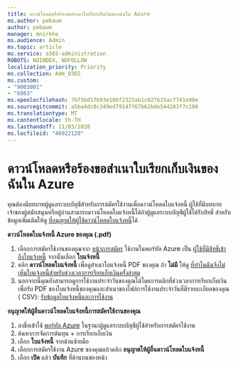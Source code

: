 ```yaml
---
title: ดาวน์โหลดหรือร้องขอสำเนาใบเรียกเก็บเงินของฉันใน Azure
ms.author: pebaum
author: pebaum
manager: mnirkhe
ms.audience: Admin
ms.topic: article
ms.service: o365-administration
ROBOTS: NOINDEX, NOFOLLOW
localization_priority: Priority
ms.collection: Adm_O365
ms.custom:
- "9003801"
- "6863"
ms.openlocfilehash: 76f5bd17b93e10bf2325ab1c027b15acf741e90e
ms.sourcegitcommit: a5ba4dc8c349ed79147f67b62bde544281f7c106
ms.translationtype: MT
ms.contentlocale: th-TH
ms.lasthandoff: 11/03/2020
ms.locfileid: "48922120"
---
```

# <a name="download-or-request-a-copy-of-my-bill-in-azure"></a>ดาวน์โหลดหรือร้องขอสำเนาใบเรียกเก็บเงินของฉันใน Azure

คุณต้องมีบทบาทผู้ดูแลระบบบัญชีสำหรับการสมัครใช้งานเพื่อดาวน์โหลดใบแจ้งหนี้ ผู้ใช้ที่มีบทบาทเจ้าของผู้สนับสนุนหรือผู้อ่านสามารถดาวน์โหลดใบแจ้งหนี้ได้ถ้าผู้ดูแลระบบบัญชีผู้ใช้ได้รับสิทธิ์ สำหรับข้อมูลเพิ่มเติมให้ดู [ที่อนุญาตให้ผู้ใช้ดาวน์โหลดใบแจ้งหนี้](https://docs.microsoft.com/azure/cost-management-billing/manage/manage-billing-access#opt-in)ได้

**ดาวน์โหลดใบแจ้งหนี้ Azure ของคุณ (.pdf)**

1. เลือกการสมัครใช้งานของคุณจาก [หน้าการสมัคร](https://portal.azure.com/#blade/Microsoft_Azure_Billing/SubscriptionsBlade) ใช้งานในพอร์ทัล Azure เป็น [ผู้ใช้ที่มีสิทธิ์เข้าถึงใบแจ้งหนี้](https://docs.microsoft.com/azure/cost-management-billing/manage/manage-billing-access?WT.mc_id=Portal-Microsoft_Azure_Support) จากนั้นเลือก **ใบแจ้งหนี้**
2. คลิก **ดาวน์โหลดใบแจ้งหนี้** เพื่อดูสำเนาใบแจ้งหนี้ PDF ของคุณ ถ้า **ไม่มี** ให้ดู [ที่ทำไมฉันจึงไม่เห็นใบแจ้งหนี้สำหรับช่วงเวลาการเรียกเก็บเงินครั้งล่าสุด](https://docs.microsoft.com/azure/cost-management-billing/manage/download-azure-invoice-daily-usage-date?WT.mc_id=Portal-Microsoft_Azure_Support#noinvoice)
3. นอกจากนี้คุณยังสามารถดูการใช้งานประจำวันของคุณได้โดยการคลิกที่ช่วงเวลาการเรียกเก็บเงินเพื่อรับ PDF ของใบแจ้งหนี้ของคุณและสำเนาของไฟล์การใช้งานประจำวันที่มีรายละเอียดของคุณ ( CSV): [รับข้อมูลใบแจ้งหนี้และการใช้งาน](https://docs.microsoft.com/azure/cost-management-billing/manage/download-azure-invoice-daily-usage-date?WT.mc_id=Portal-Microsoft_Azure_Support)  

**อนุญาตให้ผู้อื่นดาวน์โหลดใบแจ้งหนี้การสมัครใช้งานของคุณ**

1. ลงชื่อเข้าใช้ [พอร์ทัล Azure](https://portal.azure.com/) ในฐานะผู้ดูแลระบบบัญชีผู้ใช้สำหรับการสมัครใช้งาน
2. ค้นหาการจัดการต้นทุน + การเรียกเก็บเงิน
3. เลือก **ใบแจ้งหนี้** จากด้านซ้ายมือ
4. เลือกการสมัครใช้งาน Azure ของคุณแล้วคลิก **อนุญาตให้ผู้อื่นดาวน์โหลดใบแจ้งหนี้**
5. เลือก **เปิด** แล้ว **บันทึก** ที่ด้านบนของหน้า
